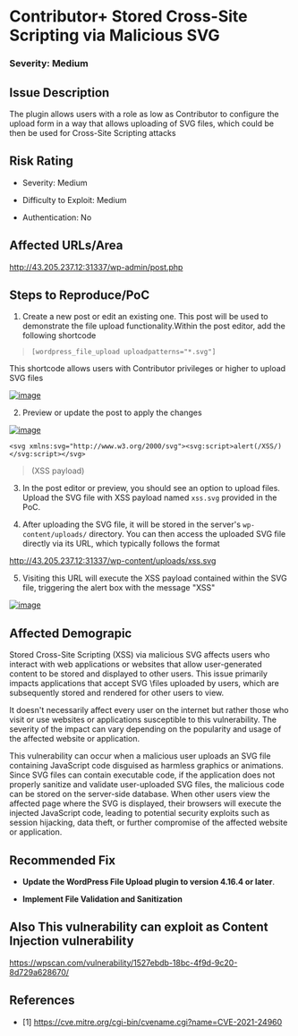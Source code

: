 # Contributor+ Stored Cross-Site Scripting via Malicious SVG

### Severity: Medium

## Issue Description

The plugin allows users with a role as low as Contributor to configure the upload form in a way that allows uploading of SVG files, which could be then be used for Cross-Site Scripting attacks


## Risk Rating

- Severity: Medium

- Difficulty to Exploit: Medium

- Authentication: No


## Affected URLs/Area

http://43.205.237.12:31337/wp-admin/post.php


## Steps to Reproduce/PoC

1. Create a new post or edit an existing one. This post will be used to demonstrate the file upload functionality.Within the post editor, add the following shortcode

> `[wordpress_file_upload uploadpatterns="*.svg"]`

This shortcode allows users with Contributor privileges or higher to upload SVG files

<a href="https://ibb.co/f1hSnwm"><img src="https://i.ibb.co/1vDndWH/image.png" alt="image" border="0"></a>

2. Preview or update the post to apply the changes

  <a href="https://ibb.co/GxrW5w7"><img src="https://i.ibb.co/6nqHWhY/image.png" alt="image" border="0"></a> 
  


    
    <svg xmlns:svg="http://www.w3.org/2000/svg"><svg:script>alert(/XSS/)</svg:script></svg>
    

> (XSS payload)

3. In the post editor or preview, you should see an option to upload files. Upload the SVG file with XSS payload named `xss.svg` provided in the PoC.


4. After uploading the SVG file, it will be stored in the server's `wp-content/uploads/` directory. 
You can then access the uploaded SVG file directly via its URL, which typically follows the format

  http://43.205.237.12:31337/wp-content/uploads/xss.svg 

5. Visiting this URL will execute the XSS payload contained within the SVG file, triggering the alert box with the message "XSS"

<a href="https://ibb.co/3WhVxd4"><img src="https://i.ibb.co/hH8rG9L/image.png" alt="image" border="0"></a>


## Affected Demograpic

Stored Cross-Site Scripting (XSS) via malicious SVG affects users who interact with web applications or websites that allow user-generated content to be stored and displayed to other users. This issue primarily impacts applications that accept SVG \files uploaded by users, which are subsequently stored and rendered for other users to view.

It doesn't necessarily affect every user on the internet but rather those who visit or use websites or applications susceptible to this vulnerability. The severity of the impact can vary depending on the popularity and usage of the affected website or application. 

This vulnerability can occur when a malicious user uploads an SVG file containing JavaScript code disguised as harmless graphics or animations. Since SVG files can contain executable code, if the application does not properly sanitize and validate user-uploaded SVG files, the malicious code can be stored on the server-side database. When other users view the affected page where the SVG is displayed, their browsers will execute the injected JavaScript code, leading to potential security exploits such as session hijacking, data theft, or further compromise of the affected website or application.

  

## Recommended Fix

 - **Update the WordPress File Upload plugin to version 4.16.4 or later**.
 
 - **Implement File Validation and Sanitization**

## Also This vulnerability can exploit as Content Injection vulnerability
https://wpscan.com/vulnerability/1527ebdb-18bc-4f9d-9c20-8d729a628670/

 

## References


- [1] https://cve.mitre.org/cgi-bin/cvename.cgi?name=CVE-2021-24960

